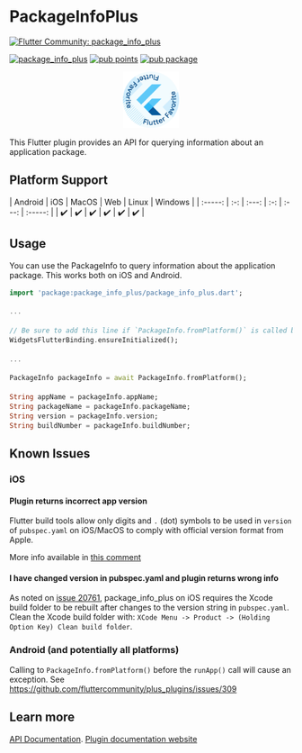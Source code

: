 # PackageInfoPlus

[![Flutter Community: package_info_plus](https://fluttercommunity.dev/_github/header/package_info_plus)](https://github.com/fluttercommunity/community)

[![package_info_plus](https://github.com/fluttercommunity/plus_plugins/actions/workflows/package_info_plus.yaml/badge.svg)](https://github.com/fluttercommunity/plus_plugins/actions/workflows/package_info_plus.yaml)
[![pub points](https://img.shields.io/pub/points/package_info_plus?color=2E8B57&label=pub%20points)](https://pub.dev/packages/package_info_plus/score)
[![pub package](https://img.shields.io/pub/v/package_info_plus.svg)](https://pub.dev/packages/package_info_plus)

<p class="center">
<center><a href="https://flutter.dev/docs/development/packages-and-plugins/favorites" target="_blank" rel="noreferrer noopener"><img src="../../../website/static/img/flutter-favorite-badge.png" width="100" alt="build"></a></center>
</p>

This Flutter plugin provides an API for querying information about an application package.

## Platform Support

| Android | iOS | MacOS | Web | Linux | Windows | | :-----: | :-: | :---: | :-: | :---: | :-----: |
| ✔️ | ✔️ | ✔️ | ✔️ | ✔️ | ✔️ |

## Usage

You can use the PackageInfo to query information about the application package. This works both on
iOS and Android.

```dart
import 'package:package_info_plus/package_info_plus.dart';

...

// Be sure to add this line if `PackageInfo.fromPlatform()` is called before runApp()
WidgetsFlutterBinding.ensureInitialized();

...

PackageInfo packageInfo = await PackageInfo.fromPlatform();

String appName = packageInfo.appName;
String packageName = packageInfo.packageName;
String version = packageInfo.version;
String buildNumber = packageInfo.buildNumber;
```

## Known Issues

### iOS

#### Plugin returns incorrect app version

Flutter build tools allow only digits and `.` (dot) symbols to be used in `version`
of `pubspec.yaml` on iOS/MacOS to comply with official version format from Apple.

More info available in [this comment](https://github.com/fluttercommunity/plus_plugins/issues/389#issuecomment-1106764429)

#### I have changed version in pubspec.yaml and plugin returns wrong info

As noted on [issue 20761](https://github.com/flutter/flutter/issues/20761#issuecomment-493434578),
package_info_plus on iOS requires the Xcode build folder to be rebuilt after changes to the version
string in `pubspec.yaml`. Clean the Xcode build folder with:
`XCode Menu -> Product -> (Holding Option Key) Clean build folder`.

### Android (and potentially all platforms)

Calling to `PackageInfo.fromPlatform()` before the `runApp()` call will cause an exception.
See https://github.com/fluttercommunity/plus_plugins/issues/309

## Learn more

[API Documentation](https://pub.dev/documentation/package_info_plus/latest/package_info_plus/package_info_plus-library.html).
[Plugin documentation website](https://plus.fluttercommunity.dev/docs/package_info_plus/overview/)


